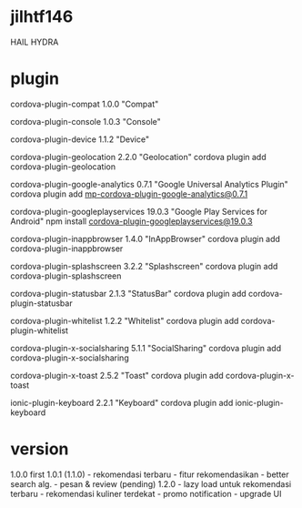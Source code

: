 # jilhtf146
HAIL HYDRA

# plugin
cordova-plugin-compat 1.0.0 "Compat"

cordova-plugin-console 1.0.3 "Console"

cordova-plugin-device 1.1.2 "Device"

cordova-plugin-geolocation 2.2.0 "Geolocation"
	cordova plugin add cordova-plugin-geolocation

cordova-plugin-google-analytics 0.7.1 "Google Universal Analytics Plugin"
	cordova plugin add mp-cordova-plugin-google-analytics@0.7.1

cordova-plugin-googleplayservices 19.0.3 "Google Play Services for Android"
	npm install cordova-plugin-googleplayservices@19.0.3

cordova-plugin-inappbrowser 1.4.0 "InAppBrowser"
	cordova plugin add cordova-plugin-inappbrowser

cordova-plugin-splashscreen 3.2.2 "Splashscreen"
	cordova plugin add cordova-plugin-splashscreen

cordova-plugin-statusbar 2.1.3 "StatusBar"
	cordova plugin add cordova-plugin-statusbar

cordova-plugin-whitelist 1.2.2 "Whitelist"
	cordova plugin add cordova-plugin-whitelist

cordova-plugin-x-socialsharing 5.1.1 "SocialSharing"
	cordova plugin add cordova-plugin-x-socialsharing

cordova-plugin-x-toast 2.5.2 "Toast"
	cordova plugin add cordova-plugin-x-toast

ionic-plugin-keyboard 2.2.1 "Keyboard"
	cordova plugin add ionic-plugin-keyboard

# version
1.0.0
	first
1.0.1 (1.1.0)
	- rekomendasi terbaru
	- fitur rekomendasikan
	- better search alg.
	- pesan & review (pending)
1.2.0
	- lazy load untuk rekomendasi terbaru
	- rekomendasi kuliner terdekat
	- promo notification
	- upgrade UI